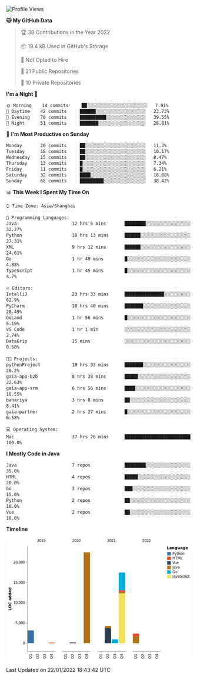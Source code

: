 <!--START_SECTION:waka-->
![Profile Views](http://img.shields.io/badge/Profile%20Views-0-blue)

**🐱 My GitHub Data** 

> 🏆 38 Contributions in the Year 2022
 > 
> 📦 19.4 kB Used in GitHub's Storage 
 > 
> 🚫 Not Opted to Hire
 > 
> 📜 21 Public Repositories 
 > 
> 🔑 10 Private Repositories  
 > 
**I'm a Night 🦉** 

```text
🌞 Morning    14 commits     ██░░░░░░░░░░░░░░░░░░░░░░░   7.91% 
🌆 Daytime    42 commits     ██████░░░░░░░░░░░░░░░░░░░   23.73% 
🌃 Evening    70 commits     ██████████░░░░░░░░░░░░░░░   39.55% 
🌙 Night      51 commits     ███████░░░░░░░░░░░░░░░░░░   28.81%

```
📅 **I'm Most Productive on Sunday** 

```text
Monday       20 commits     ██░░░░░░░░░░░░░░░░░░░░░░░   11.3% 
Tuesday      18 commits     ██░░░░░░░░░░░░░░░░░░░░░░░   10.17% 
Wednesday    15 commits     ██░░░░░░░░░░░░░░░░░░░░░░░   8.47% 
Thursday     13 commits     █░░░░░░░░░░░░░░░░░░░░░░░░   7.34% 
Friday       11 commits     █░░░░░░░░░░░░░░░░░░░░░░░░   6.21% 
Saturday     32 commits     ████░░░░░░░░░░░░░░░░░░░░░   18.08% 
Sunday       68 commits     █████████░░░░░░░░░░░░░░░░   38.42%

```


📊 **This Week I Spent My Time On** 

```text
⌚︎ Time Zone: Asia/Shanghai

💬 Programming Languages: 
Java                     12 hrs 5 mins       ████████░░░░░░░░░░░░░░░░░   32.27% 
Python                   10 hrs 13 mins      ██████░░░░░░░░░░░░░░░░░░░   27.31% 
XML                      9 hrs 12 mins       ██████░░░░░░░░░░░░░░░░░░░   24.61% 
Go                       1 hr 49 mins        █░░░░░░░░░░░░░░░░░░░░░░░░   4.88% 
TypeScript               1 hr 45 mins        █░░░░░░░░░░░░░░░░░░░░░░░░   4.7%

🔥 Editors: 
IntelliJ                 23 hrs 33 mins      ███████████████░░░░░░░░░░   62.9% 
PyCharm                  10 hrs 40 mins      ███████░░░░░░░░░░░░░░░░░░   28.49% 
GoLand                   1 hr 56 mins        █░░░░░░░░░░░░░░░░░░░░░░░░   5.19% 
VS Code                  1 hr 1 min          ░░░░░░░░░░░░░░░░░░░░░░░░░   2.74% 
DataGrip                 15 mins             ░░░░░░░░░░░░░░░░░░░░░░░░░   0.68%

🐱‍💻 Projects: 
pythonProject            10 hrs 33 mins      ███████░░░░░░░░░░░░░░░░░░   28.2% 
gaia-app-b2b             8 hrs 28 mins       █████░░░░░░░░░░░░░░░░░░░░   22.63% 
gaia-app-srm             6 hrs 56 mins       ████░░░░░░░░░░░░░░░░░░░░░   18.55% 
bahariya                 3 hrs 8 mins        ██░░░░░░░░░░░░░░░░░░░░░░░   8.41% 
gaia-partner             2 hrs 27 mins       █░░░░░░░░░░░░░░░░░░░░░░░░   6.58%

💻 Operating System: 
Mac                      37 hrs 26 mins      █████████████████████████   100.0%

```

**I Mostly Code in Java** 

```text
Java                     7 repos             ████████░░░░░░░░░░░░░░░░░   35.0% 
HTML                     4 repos             █████░░░░░░░░░░░░░░░░░░░░   20.0% 
Go                       3 repos             ███░░░░░░░░░░░░░░░░░░░░░░   15.0% 
Python                   2 repos             ██░░░░░░░░░░░░░░░░░░░░░░░   10.0% 
Vue                      2 repos             ██░░░░░░░░░░░░░░░░░░░░░░░   10.0%

```


**Timeline**

![Chart not found](https://raw.githubusercontent.com/youtiaoguagua/youtiaoguagua/master/charts/bar_graph.png) 


 Last Updated on 22/01/2022 18:43:42 UTC
<!--END_SECTION:waka-->